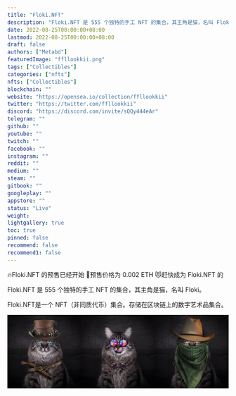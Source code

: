 ```yaml
---
title: "Floki.NFT"
description: "Floki.NFT 是 555 个独特的手工 NFT 的集合，其主角是猫，名叫 Floki。"
date: 2022-08-25T00:00:00+08:00
lastmod: 2022-08-25T00:00:00+08:00
draft: false
authors: ["Metabd"]
featuredImage: "ffllookkii.png"
tags: ["Collectibles"]
categories: ["nfts"]
nfts: ["Collectibles"]
blockchain: ""
website: "https://opensea.io/collection/ffllookkii"
twitter: "https://twitter.com/ffllookkii"
discord: "https://discord.com/invite/sQQy444eAr"
telegram: ""
github: ""
youtube: ""
twitch: ""
facebook: ""
instagram: ""
reddit: ""
medium: ""
steam: ""
gitbook: ""
googleplay: ""
appstore: ""
status: "Live"
weight: 
lightgallery: true
toc: true
pinned: false
recommend: false
recommend1: false
---
```

🔥Floki.NFT 的预售已经开始
💸预售价格为 0.002 ETH
😻赶快成为 Floki.NFT 的

Floki.NFT 是 555 个独特的手工 NFT 的集合，其主角是猫，名叫 Floki。

Floki.NFT是一个 NFT（非同质代币）集合。存储在区块链上的数字艺术品集合。

![NFT](4651332.JPG)